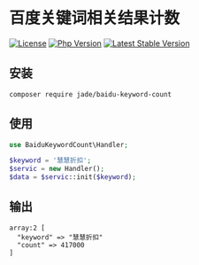 # 百度关键词相关结果计数

[![License](https://img.shields.io/packagist/l/inhere/console.svg)](LICENSE)
[![Php Version](https://img.shields.io/packagist/php-v/jade/baidu-keyword-count)](https://packagist.org/packages/jade/baidu-keyword-count)
[![Latest Stable Version](http://img.shields.io/packagist/v/jade/baidu-keyword-count.svg)](https://packagist.org/packages/jade/baidu-keyword-count)


## 安装

`composer require jade/baidu-keyword-count`

## 使用

```php
use BaiduKeywordCount\Handler;

$keyword = '慧慧折扣';
$servic = new Handler();
$data = $servic::init($keyword);
```

## 输出

```
array:2 [
  "keyword" => "慧慧折扣"
  "count" => 417000
]
```